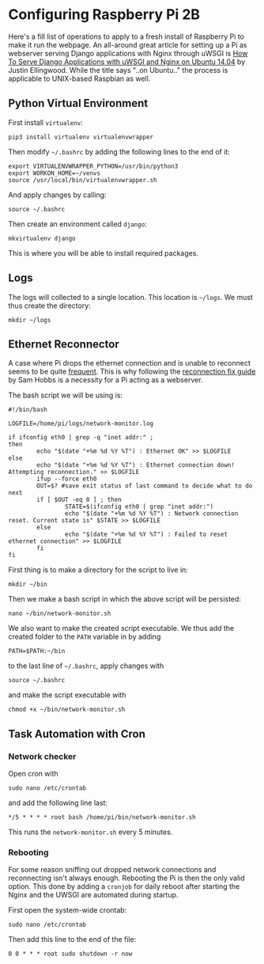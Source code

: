 # Configuring Raspberry Pi 2B

Here's a fill list of operations to apply to a fresh install of Raspberry Pi to make it run the webpage. An all-around great article for setting up a Pi as webserver serving Django applications with Nginx through uWSGI is [How To Serve Django Applications with uWSGI and Nginx on Ubuntu 14.04](https://www.digitalocean.com/community/tutorials/how-to-serve-django-applications-with-uwsgi-and-nginx-on-ubuntu-14-04) by Justin Ellingwood. While the title says "..on Ubuntu.." the process is applicable to UNIX-based Raspbian as well.

## Python Virtual Environment

First install ``virtualenv``:

    pip3 install virtualenv virtualenvwrapper

Then modify ``~/.bashrc`` by adding the following lines to the end of it:

    export VIRTUALENVWRAPPER_PYTHON=/usr/bin/python3
    export WORKON_HOME=~/venvs
    source /usr/local/bin/virtualenvwrapper.sh

And apply changes by calling:

    source ~/.bashrc

Then create an environment called ``django``:

    mkvirtualenv django

This is where you will be able to install required packages. 

## Logs

The logs will collected to a single location. This location is ``~/logs``. We must thus create the directory:

	mkdir ~/logs

## Ethernet Reconnector

A case where Pi drops the ethernet connection and is unable to reconnect seems to be quite [frequent](http://lmgtfy.com/?q=raspberry+pi+drops+ethernet+connection). This is why following the [reconnection fix guide](https://samhobbs.co.uk/2013/11/fix-for-ethernet-connection-drop-on-raspberry-pi) by Sam Hobbs is a necessity for a Pi acting as a webserver. 

The bash script we will be using is:

	#!/bin/bash

	LOGFILE=/home/pi/logs/network-monitor.log

	if ifconfig eth0 | grep -q "inet addr:" ;
	then
			echo "$(date "+%m %d %Y %T") : Ethernet OK" >> $LOGFILE
	else
			echo "$(date "+%m %d %Y %T") : Ethernet connection down! Attempting reconnection." >> $LOGFILE
			ifup --force eth0
			OUT=$? #save exit status of last command to decide what to do next
			if [ $OUT -eq 0 ] ; then
					STATE=$(ifconfig eth0 | grep "inet addr:")
					echo "$(date "+%m %d %Y %T") : Network connection reset. Current state is" $STATE >> $LOGFILE
			else
					echo "$(date "+%m %d %Y %T") : Failed to reset ethernet connection" >> $LOGFILE
			fi
	fi
	
First thing is to make a directory for the script to live in:

	mkdir ~/bin
	
Then we make a bash script in which the above script will be persisted:

	nano ~/bin/network-monitor.sh
	
	
We also want to make the created script executable. We thus add the created folder to the ``PATH`` variable in by adding 

    PATH=$PATH:~/bin

to the last line of ``~/.bashrc``, apply changes with 

    source ~/.bashrc

and make the script executable with

    chmod +x ~/bin/network-monitor.sh





## Task Automation with Cron

### Network checker

Open cron with

    sudo nano /etc/crontab

and add the following line last:

    */5 * * * * root bash /home/pi/bin/network-monitor.sh

This runs the ``network-monitor.sh`` every 5 minutes.

### Rebooting

For some reason sniffing out dropped network connections and reconnecting isn't always enough. Rebooting the Pi is then the only valid option. This done by adding a ``cronjob`` for daily reboot after starting the Nginx and the UWSGI are automated during startup.

First open the system-wide crontab:

	sudo nano /etc/crontab
	
Then add this line to the end of the file:

	0 0 * * * root sudo shutdown -r now